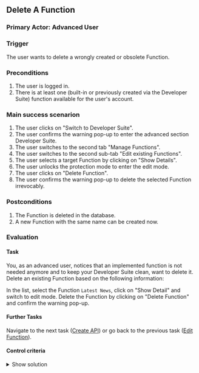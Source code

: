 ## Delete A Function
### Primary Actor: Advanced User

### Trigger
The user wants to delete a wrongly created or obsolete Function.

### Preconditions
1. The user is logged in.
2. There is at least one (built-in or previously created via the Developer Suite) function available for the user's account.

### Main success scenarion
1. The user clicks on "Switch to Developer Suite".
2. The user confirms the warning pop-up to enter the advanced section Developer Suite.
3. The user switches to the second tab "Manage Functions".
4. The user switches to the second sub-tab "Edit existing Functions".
5. The user selects a target Function by clicking on "Show Details".
6. The user unlocks the protection mode to enter the edit mode.
7. The user clicks on "Delete Function".
8. The user confirms the warning pop-up to delete the selected Function irrevocably.

### Postconditions
1. The Function is deleted in the database.
2. A new Function with the same name can be created now.

### Evaluation
#### Task
You, as an advanced user, notices that an implemented function is not needed anymore and to keep your Developer Suite clean, want to delete it.
Delete an existing Function based on the following information:

In the list, select the Function `Latest News`, click on "Show Detail" and switch to edit mode.
Delete the Function by clicking on "Delete Function" and confirm the warning pop-up.

#### Further Tasks
Navigate to the next task ([Create API](create_api_usecase.md)) or go back to the previous task ([Edit Function](edit_function_usecase.md)).

#### Control criteria
<details>
<summary>Show solution</summary>
<p>
The Function is removed from the user's account in the database. Thus, it should be not discoverable anymore when searching the available Functions list in "Manage Functions".</p>
</details>
